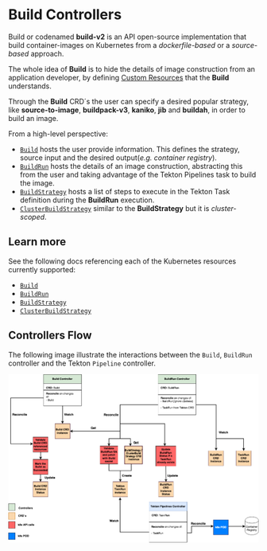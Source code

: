 # Build Controllers

Build or codenamed **build-v2** is an API open-source implementation that build container-images on Kubernetes from a _dockerfile-based_ or a _source-based_ approach.

The whole idea of **Build** is to hide the details of image construction from an application developer, by defining [Custom Resources](https://kubernetes.io/docs/concepts/extend-kubernetes/api-extension/custom-resources/) that the **Build** understands.

Through the **Build** CRD´s the user can specify a desired popular strategy, like **source-to-image**, **buildpack-v3**, **kaniko**, **jib** and **buildah**, in order to build an image.

From a high-level perspective:

- [`Build`](build.md) hosts the user provide information. This defines the strategy, source input and the desired output(_e.g. container registry_).
- [`BuildRun`](buildrun.md) hosts the details of an image construction, abstracting this from the user and taking advantage of the Tekton Pipelines task to build the image.
- [`BuildStrategy`](buildstrategies.md) hosts a list of steps to execute in the Tekton Task definition during the **BuildRun** execution.
- [`ClusterBuildStrategy`](buildstrategies.md) similar to the **BuildStrategy** but it is _cluster-scoped_.

## Learn more

See the following docs referencing each of the Kubernetes resources currently supported:

- [`Build`](build.md)
- [`BuildRun`](buildrun.md)
- [`BuildStrategy`](buildstrategy.md)
- [`ClusterBuildStrategy`](clusterbuildstrategy.md)

## Controllers Flow

The following image illustrate the interactions between the `Build`, `BuildRun` controller and the Tekton `Pipeline` controller.

![controllers flow](controllers_flow.png)
